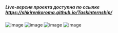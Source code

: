 ##### Live-версия проекта доступна по ссылке https://shkirenkoroma.github.io/TaskInternship/
![image](https://github.com/Shkirenkoroma/TaskInternship/assets/61347452/0d542285-ddef-4f67-b4b8-d211589a5b3f)
![image](https://github.com/Shkirenkoroma/TaskInternship/assets/61347452/4bb065b2-69ae-4eb5-8643-c3baa20d1fa4)
![image](https://github.com/Shkirenkoroma/TaskInternship/assets/61347452/58057fb8-a18a-4137-83bf-a15f167fb261)
![image](https://github.com/Shkirenkoroma/TaskInternship/assets/61347452/32d95a8b-2149-4060-8df2-6d4ca04ea427)
